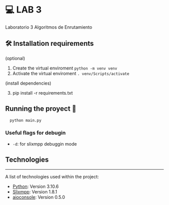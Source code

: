 # 💻 LAB 3

Laboratorio 3 Algoritmos de Enrutamiento

## 🛠 Installation requirements

(optional)

1. Create the virtual enviroment ```python -m venv venv```
2. Activate the virtual enviroment ```. venv/Scripts/activate```

(install dependencies)

3. pip install -r requirements.txt

## Running the proyect 🚀

```shell
  python main.py
```

### Useful flags for debugin

* ```-d```: for slixmpp debuggin mode

## Technologies

***
A list of technologies used within the project:

* [Python](https://www.python.org/): Version 3.10.6
* [Slixmpp](https://slixmpp.readthedocs.io/en/latest/): Version 1.8.1
* [aioconsole](https://pypi.org/project/aioconsole/): Version 0.5.0

